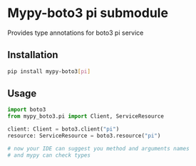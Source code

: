 # Mypy-boto3 pi submodule

Provides type annotations for boto3 pi service

## Installation

```bash
pip install mypy-boto3[pi]
```

## Usage

```python
import boto3
from mypy_boto3.pi import Client, ServiceResource

client: Client = boto3.client("pi")
resource: ServiceResource = boto3.resource("pi")

# now your IDE can suggest you method and arguments names
# and mypy can check types
```

